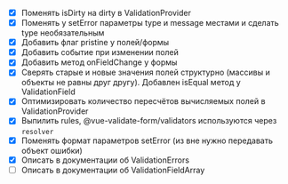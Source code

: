 - [x] Поменять isDirty на dirty в ValidationProvider
- [x] Поменять у setError параметры type и message местами и сделать type необязательным
- [x] Добавить флаг pristine у полей/формы
- [x] Добавить событие при изменении полей
- [x] Добавить метод onFieldChange у формы
- [x] Сверять старые и новые значения полей структурно (массивы и объекты не равны друг другу). Добавлен isEqual метод у ValidationField
- [x] Оптимизировать количество пересчётов вычисляемых полей в ValidationProvider
- [x] Выпилить rules, @vue-validate-form/validators используются через `resolver`
- [x] Поменять формат параметров setError (из вне нужно передавать объект ошибки)
- [x] Описать в документации об ValidationErrors
- [ ] Описать в документации об ValidationFieldArray
